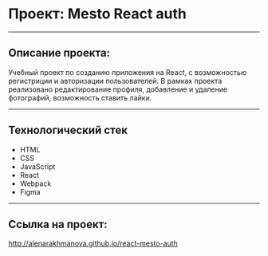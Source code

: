 # Проект: Mesto React auth

---

## Описание проекта:

Учебный проект по созданию приложения на React, с возможностью регистриции и авторизации пользователей. В рамках проекта реализовано редактирование профиля, добавление и удаление фотографий, возможность ставить лайки.

---

## Технологический стек

- HTML
- CSS
- JavaScript
- React
- Webpack
- Figma

---

## Ссылка на проект:

http://alenarakhmanova.github.io/react-mesto-auth
